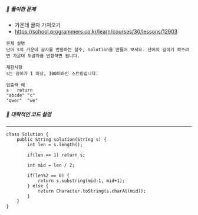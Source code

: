 ##### **📘 풀이한 문제**

- 가운데 글자 가져오기
- https://school.programmers.co.kr/learn/courses/30/lessons/12903

```
문제 설명
단어 s의 가운데 글자를 반환하는 함수, solution을 만들어 보세요. 단어의 길이가 짝수라면 가운데 두글자를 반환하면 됩니다.

재한사항
s는 길이가 1 이상, 100이하인 스트링입니다.

입출력 예
s	return
"abcde"	"c"
"qwer"	"we"
```

##### **📜 대략적인 코드 설명**

------
```
class Solution {
    public String solution(String s) {
    	int len = s.length();
    	
    	if(len == 1) return s;
    	
    	int mid = len / 2;
    	
    	if(len%2 == 0) {
    		return s.substring(mid-1, mid+1);
    	} else {
    		return Character.toString(s.charAt(mid));
    	}
    }
}
```

